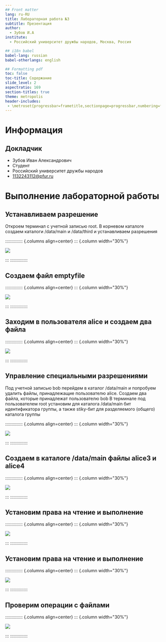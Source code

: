 ```yaml
---
## Front matter
lang: ru-RU
title: Лабораторная работа №3
subtitle: Презентация
author:
  - Зубов И.А
institute:
  - Российский университет дружбы народов, Москва, Россия

## i18n babel
babel-lang: russian
babel-otherlangs: english

## Formatting pdf
toc: false
toc-title: Содержание
slide_level: 2
aspectratio: 169
section-titles: true
theme: metropolis
header-includes:
 - \metroset{progressbar=frametitle,sectionpage=progressbar,numbering=fraction}
---
```


# Информация

## Докладчик

  * Зубов Иван Александрович
  * Студент
  * Российский университет дружбы народов
  * 1132243112@pfur.ru

# Выполнение лабораторной работы

## Устанавливаем разрешение

Откроем терминал с учетной записью root. В корневом каталоге создаем каталоги /data/main и /data/third и устанавливаем разрешения

:::::::::::::: {.columns align=center}
::: {.column width="30%"}

![](image/1.png)

:::
::::::::::::::

## Cоздаем файл emptyfile 

:::::::::::::: {.columns align=center}
::: {.column width="30%"}

![](image/2.png)

:::
::::::::::::::

## Заходим в пользователя alice и создаем два файла

:::::::::::::: {.columns align=center}
::: {.column width="30%"}

![](image/3.png)

:::
::::::::::::::

## Управление специальными разрешениями

Под учетной записью bob перейдем в каталог /data/main и попробуем удалить файлы, принадлежащие пользователю alice. 
Создаем два файла, которые принадлежат пользователю bob
В терминале под пользователем root установим для каталога /data/main бит идентификатора группы, а также stiky-бит для разделяемого (общего) каталога группы

:::::::::::::: {.columns align=center}
::: {.column width="30%"}

![](image/4.png)

:::
::::::::::::::

## Cоздаем в каталоге /data/main файлы alice3 и alice4

:::::::::::::: {.columns align=center}
::: {.column width="30%"}

![](image/5.png)

:::
::::::::::::::

## Установим права на чтение и выполнение


:::::::::::::: {.columns align=center}
::: {.column width="30%"}

![](image/6.png)

:::
::::::::::::::

## Установим права на чтение и выполнение


:::::::::::::: {.columns align=center}
::: {.column width="30%"}

![](image/7.png)

:::
::::::::::::::

## Проверим операции с файлами


:::::::::::::: {.columns align=center}
::: {.column width="30%"}

![](image/8.png)

:::
::::::::::::::


